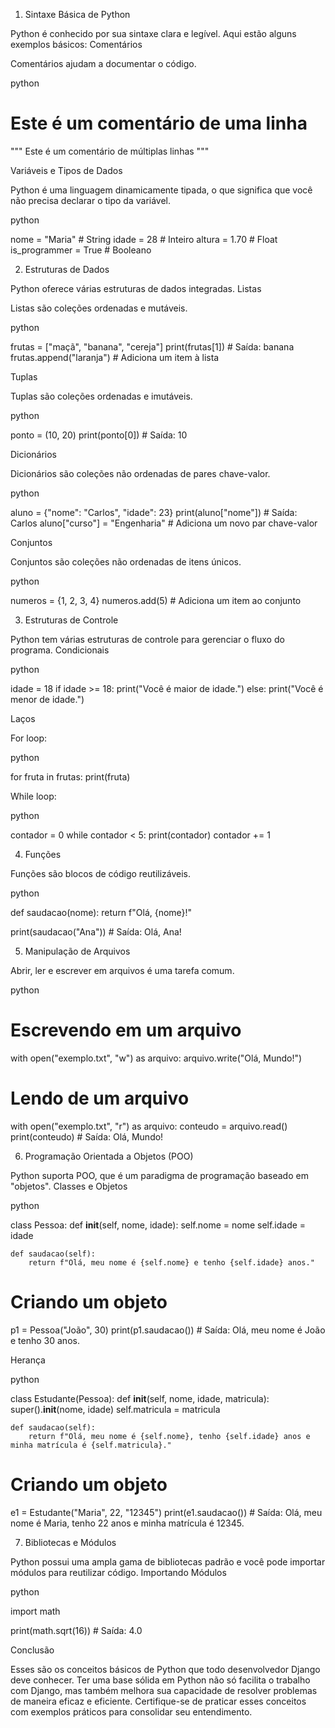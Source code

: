 1. Sintaxe Básica de Python

Python é conhecido por sua sintaxe clara e legível. Aqui estão alguns exemplos básicos:
Comentários

Comentários ajudam a documentar o código.

python

# Este é um comentário de uma linha

"""
Este é um comentário
de múltiplas linhas
"""

Variáveis e Tipos de Dados

Python é uma linguagem dinamicamente tipada, o que significa que você não precisa declarar o tipo da variável.

python

nome = "Maria"          # String
idade = 28              # Inteiro
altura = 1.70           # Float
is_programmer = True    # Booleano

2. Estruturas de Dados

Python oferece várias estruturas de dados integradas.
Listas

Listas são coleções ordenadas e mutáveis.

python

frutas = ["maçã", "banana", "cereja"]
print(frutas[1])  # Saída: banana
frutas.append("laranja")  # Adiciona um item à lista

Tuplas

Tuplas são coleções ordenadas e imutáveis.

python

ponto = (10, 20)
print(ponto[0])  # Saída: 10

Dicionários

Dicionários são coleções não ordenadas de pares chave-valor.

python

aluno = {"nome": "Carlos", "idade": 23}
print(aluno["nome"])  # Saída: Carlos
aluno["curso"] = "Engenharia"  # Adiciona um novo par chave-valor

Conjuntos

Conjuntos são coleções não ordenadas de itens únicos.

python

numeros = {1, 2, 3, 4}
numeros.add(5)  # Adiciona um item ao conjunto

3. Estruturas de Controle

Python tem várias estruturas de controle para gerenciar o fluxo do programa.
Condicionais

python

idade = 18
if idade >= 18:
    print("Você é maior de idade.")
else:
    print("Você é menor de idade.")

Laços

For loop:

python

for fruta in frutas:
    print(fruta)

While loop:

python

contador = 0
while contador < 5:
    print(contador)
    contador += 1

4. Funções

Funções são blocos de código reutilizáveis.

python

def saudacao(nome):
    return f"Olá, {nome}!"

print(saudacao("Ana"))  # Saída: Olá, Ana!

5. Manipulação de Arquivos

Abrir, ler e escrever em arquivos é uma tarefa comum.

python

# Escrevendo em um arquivo
with open("exemplo.txt", "w") as arquivo:
    arquivo.write("Olá, Mundo!")

# Lendo de um arquivo
with open("exemplo.txt", "r") as arquivo:
    conteudo = arquivo.read()
    print(conteudo)  # Saída: Olá, Mundo!

6. Programação Orientada a Objetos (POO)

Python suporta POO, que é um paradigma de programação baseado em "objetos".
Classes e Objetos

python

class Pessoa:
    def __init__(self, nome, idade):
        self.nome = nome
        self.idade = idade

    def saudacao(self):
        return f"Olá, meu nome é {self.nome} e tenho {self.idade} anos."

# Criando um objeto
p1 = Pessoa("João", 30)
print(p1.saudacao())  # Saída: Olá, meu nome é João e tenho 30 anos.

Herança

python

class Estudante(Pessoa):
    def __init__(self, nome, idade, matricula):
        super().__init__(nome, idade)
        self.matricula = matricula

    def saudacao(self):
        return f"Olá, meu nome é {self.nome}, tenho {self.idade} anos e minha matrícula é {self.matricula}."

# Criando um objeto
e1 = Estudante("Maria", 22, "12345")
print(e1.saudacao())  # Saída: Olá, meu nome é Maria, tenho 22 anos e minha matrícula é 12345.

7. Bibliotecas e Módulos

Python possui uma ampla gama de bibliotecas padrão e você pode importar módulos para reutilizar código.
Importando Módulos

python

import math

print(math.sqrt(16))  # Saída: 4.0

Conclusão

Esses são os conceitos básicos de Python que todo desenvolvedor Django deve conhecer. Ter uma base sólida em Python não só facilita o trabalho com Django, mas também melhora sua capacidade de resolver problemas de maneira eficaz e eficiente. Certifique-se de praticar esses conceitos com exemplos práticos para consolidar seu entendimento.
